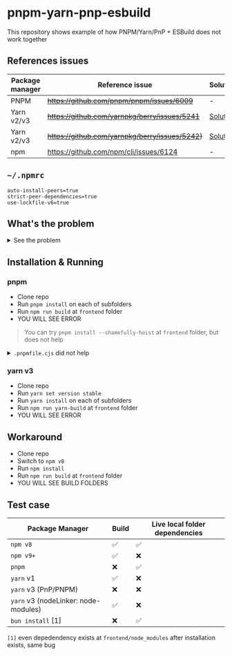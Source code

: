 # pnpm-yarn-pnp-esbuild

This repository shows example of how PNPM/Yarn/PnP + ESBuild does not work together

## References issues

| Package manager | Reference issue                                                | Solution                                                                         |
| --------------- | -------------------------------------------------------------- | -------------------------------------------------------------------------------- |
| PNPM            | <strike><https://github.com/pnpm/pnpm/issues/6009></strike>    | -                                                                                |
| Yarn v2/v3      | <strike>https://github.com/yarnpkg/berry/issues/5241</strike>  | [Solution](https://github.com/yarnpkg/berry/issues/5241#issuecomment-1414396229) |
| Yarn v2/v3      | <strike>https://github.com/yarnpkg/berry/issues/5242)</strike> | [Solution](https://github.com/yarnpkg/berry/issues/5242#issuecomment-1414442561) |
| npm             | <https://github.com/npm/cli/issues/6124>                       | -                                                                                |

## `~/.npmrc`

```
auto-install-peers=true
strict-peer-dependencies=true
use-lockfile-v6=true
```

## What's the problem

<details>

<summary>See the problem</summary>

```
✘ [ERROR] Could not resolve "uuid"

    src/App.js:2:29:
      2 │ import { v4 as uuidv4 } from "uuid";
        ╵                              ~~~~~~

  The Yarn Plug'n'Play manifest forbids importing "uuid" here because it's not listed as a
  dependency of this package:

    .pnp.cjs:281:33:
      281 │           "packageDependencies": [\
          ╵                                  ~~

  You can mark the path "uuid" as external to exclude it from the bundle, which will remove this
  error.

/Users/dalisoft/Desktop/bug/pnpm-esbuild/frontend/.yarn/unplugged/esbuild-npm-0.17.5-ba581df653/node_modules/esbuild/lib/main.js:1636
  let error = new Error(`${text}${summary}`);
              ^

Error: Build failed with 1 error:
src/App.js:2:29: ERROR: Could not resolve "uuid"
    at failureErrorWithLog (/Users/dalisoft/Desktop/bug/pnpm-esbuild/frontend/.yarn/unplugged/esbuild-npm-0.17.5-ba581df653/node_modules/esbuild/lib/main.js:1636:15)
    at /Users/dalisoft/Desktop/bug/pnpm-esbuild/frontend/.yarn/unplugged/esbuild-npm-0.17.5-ba581df653/node_modules/esbuild/lib/main.js:1048:25
    at /Users/dalisoft/Desktop/bug/pnpm-esbuild/frontend/.yarn/unplugged/esbuild-npm-0.17.5-ba581df653/node_modules/esbuild/lib/main.js:993:52
    at buildResponseToResult (/Users/dalisoft/Desktop/bug/pnpm-esbuild/frontend/.yarn/unplugged/esbuild-npm-0.17.5-ba581df653/node_modules/esbuild/lib/main.js:1046:7)
    at /Users/dalisoft/Desktop/bug/pnpm-esbuild/frontend/.yarn/unplugged/esbuild-npm-0.17.5-ba581df653/node_modules/esbuild/lib/main.js:1075:16
    at responseCallbacks.<computed> (/Users/dalisoft/Desktop/bug/pnpm-esbuild/frontend/.yarn/unplugged/esbuild-npm-0.17.5-ba581df653/node_modules/esbuild/lib/main.js:697:9)
    at handleIncomingPacket (/Users/dalisoft/Desktop/bug/pnpm-esbuild/frontend/.yarn/unplugged/esbuild-npm-0.17.5-ba581df653/node_modules/esbuild/lib/main.js:752:9)
    at Socket.readFromStdout (/Users/dalisoft/Desktop/bug/pnpm-esbuild/frontend/.yarn/unplugged/esbuild-npm-0.17.5-ba581df653/node_modules/esbuild/lib/main.js:673:7)
    at Socket.emit (node:events:512:28)
    at addChunk (node:internal/streams/readable:324:12) {
  errors: [
    {
      detail: undefined,
      id: '',
      location: {
        column: 29,
        file: 'src/App.js',
        length: 6,
        line: 2,
        lineText: 'import { v4 as uuidv4 } from "uuid";',
        namespace: '',
        suggestion: ''
      },
      notes: [
        {
          location: {
            column: 33,
            file: '.pnp.cjs',
            length: 421,
            line: 281,
            lineText: '          "packageDependencies": [\\',
            namespace: '',
            suggestion: ''
          },
          text: `The Yarn Plug'n'Play manifest forbids importing "uuid" here because it's not listed as a dependency of this package:`
        },
        {
          location: null,
          text: 'You can mark the path "uuid" as external to exclude it from the bundle, which will remove this error.'
        }
      ],
      pluginName: '',
      text: 'Could not resolve "uuid"'
    }
  ],
  warnings: []
}
```

</details>

## Installation & Running

### pnpm

- Clone repo
- Run `pnpm install` on each of subfolders
- Run `npm run build` at `frontend` folder
- YOU WILL SEE ERROR

> You can try `pnpm install --shamefully-hoist` at `frontend` folder, but does not help

<details>

<summary><code>.pnpmfile.cjs</code> did not help</summary>

```js
function afterAllResolved(lockfile, context) {
  const { importers, packages, specifiers } = lockfile;
  const { dependencies } = importers["."];

  for (const name in dependencies) {
    const version = dependencies[name];
    const package = packages[version] || packages[`/${name}/${version}`];

    if (package) {
      if (package.dependencies) {
        Object.assign(dependencies, package.dependencies);
      }
    }
  }

  return lockfile;
}

module.exports = {
  hooks: {
    afterAllResolved,
  },
};
```

</details>

### yarn v3

- Clone repo
- Run `yarn set version stable`
- Run `yarn install` on each of subfolders
- Run `npm run yarn-build` at `frontend` folder
- YOU WILL SEE ERROR

## Workaround

- Clone repo
- Switch to `npm v8`
- Run `npm install`
- Run `npm run build` at `frontend` folder
- YOU WILL SEE BUILD FOLDERS

## Test case

| Package Manager                      | Build | Live local folder dependencies |
| ------------------------------------ | ----- | ------------------------------ |
| `npm v8`                             | ✅    | ✅                             |
| `npm v9+`                            | ✅    | ❌                             |
| `pnpm`                               | ❌    | ✅                             |
| `yarn` v1                            | ✅    | ❌                             |
| `yarn` v3 (PnP/PNPM)                 | ❌    | ❌                             |
| `yarn` v3 (nodeLinker: node-modules) | ✅    | ❌                             |
| `bun install` [1]                    | ❌    | ✅                             |

`[1]` even depedendency exists at `frontend/node_modules` after installation exists, same bug
